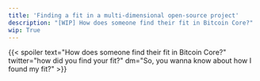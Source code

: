 ```yaml
---
title: 'Finding a fit in a multi-dimensional open-source project'
description: "[WIP] How does someone find their fit in Bitcoin Core?"
wip: True
---
```


{{< spoiler text="How does someone find their fit in Bitcoin Core?" twitter="how did you find your fit?" dm="So, you wanna know about how I found my fit?" >}}
